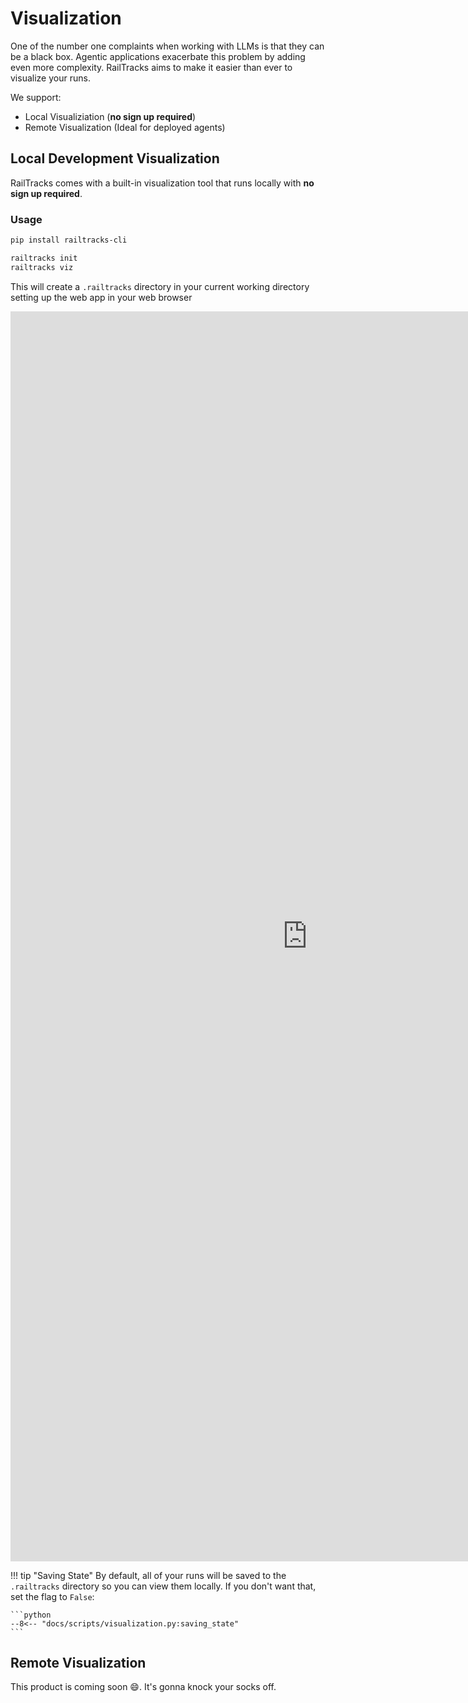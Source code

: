 # Visualization

One of the number one complaints when working with LLMs is that they can be a black box. Agentic applications exacerbate this problem by adding even more complexity. RailTracks aims to make it easier than ever to visualize your runs. 

We support:
- Local Visualiziation (**no sign up required**) 
- Remote Visualization (Ideal for deployed agents)

## Local Development Visualization

RailTracks comes with a built-in visualization tool that runs locally with **no sign up required**.

### Usage
    

```bash title="Install CLI tTool"
pip install railtracks-cli
```


```bash title="Initialize UI and Start"
railtracks init
railtracks viz
```

This will create a `.railtracks` directory in your current working directory setting up the web app in your web browser


<iframe
    src="https://railtownai.github.io/railtracks-visualizer/iframe.html?globals=&args=&id=components-visualizer-marketing--default&viewMode=story"
    style="width: 99dvw; min-height: 50dvh; border: none; box-sizing: border-box;"></iframe>

!!! tip "Saving State"
    By default, all of your runs will be saved to the `.railtracks` directory so you can view them locally. If you don't want that, set the
    flag to `False`:
    
    ```python
    --8<-- "docs/scripts/visualization.py:saving_state"
    ```

## Remote Visualization

This product is coming soon :smile:. It's gonna knock your socks off. 
